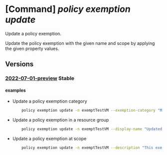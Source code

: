 # [Command] _policy exemption update_

Update a policy exemption.

Update the policy exemption with the given name and scope by applying the given property values.

## Versions

### [2022-07-01-preview](/Resources/mgmt-plane/L3tzY29wZX0vcHJvdmlkZXJzL21pY3Jvc29mdC5hdXRob3JpemF0aW9uL3BvbGljeWV4ZW1wdGlvbnMve30=/2022-07-01-preview.xml) **Stable**

<!-- mgmt-plane /{scope}/providers/microsoft.authorization/policyexemptions/{} 2022-07-01-preview -->

#### examples

- Update a policy exemption category
    ```bash
        policy exemption update -n exemptTestVM --exemption-category "Mitigated"
    ```

- Update a policy exemption in a resource group
    ```bash
        policy exemption update -n exemptTestVM --display-name "Updated display name" --resource-group myResourceGroup
    ```

- Update a policy exemption at scope
    ```bash
        policy exemption update -n exemptTestVM --description "This exemption is very cool." --scope "/providers/Microsoft.Management/managementGroups/{managementGroupName}"
    ```
